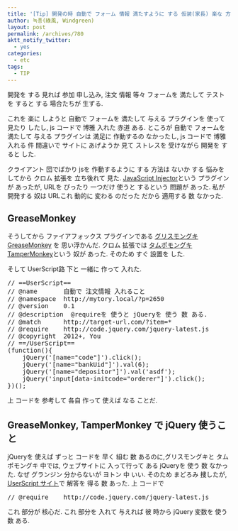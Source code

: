 ```yaml
---
title: '[Tip] 開発の時 自動で フォーム 情報 満たすように する 仮装(家長) 楽な 方法 &#8211; GreaseMonkey(Firefox), TamperMonkey(Chrome) + jQuery 使うこと'
author: 녹풍(綠風, Windgreen)
layout: post
permalink: /archives/780
aktt_notify_twitter:
  - yes
categories:
  - etc
tags:
  - TIP
---
```

開発を する 見れば 参加 申し込み, 注文 情報 等々 フォームを 満たして テストを すると する 場合たちが 生ずる.

これを 楽に しようと 自動で フォームを 満たして 与える プラグインを 使って 見たり したし, js コードで 博雅 入れた 赤道 ある. ところが 自動で フォームを 満たして 与える プラグインは 満足に 作動するの なかったし, js コードで 博雅 入れる 件 間違いで サイトに あげようか 見て ストレスを 受けながら 開発を すると した.

クライアント 団でばかり jsを 作動するように する 方法は ないか する 悩みを してから クロム 拡張を 立ち後れて 見た. [JavaScript Injector][1]という プラグインが あったが, URLを ぴったり 一つだけ 使うと するという 問題が あった. 私が 開発する 奴は URLこれ 動的に 変わる のだった だから 適用する 数 なかった.

## GreaseMonkey

そうしてから ファイアフォックス プラグインである [グリスモングキ GreaseMonkey][2] を 思い浮かんだ. クロム 拡張では [タムポモングキ TamperMonkey][3]という 奴が あった. そのため すぐ 設置を した.

そして UserScript路 下と 一緒に 作って 入れた.

<pre class="brush: js; gutter: true; first-line: 1">// ==UserScript==
// @name       自動で 注文情報 入れること
// @namespace  http://mytory.local/?p=2650
// @version    0.1
// @description  @requireを 使うと jQueryを 使う 数 ある.
// @match      http://target-url.com/?item=*
// @require    http://code.jquery.com/jquery-latest.js
// @copyright  2012+, You
// ==/UserScript==
(function(){
    jQuery(&#039;[name="code"]&#039;).click();
    jQuery(&#039;[name="bankUid"]&#039;).val(6);
    jQuery(&#039;[name="depositor"]&#039;).val(&#039;asdf&#039;);
    jQuery(&#039;input[data-initcode="orderer"]&#039;).click();
})();</pre>

上 コードを 参考して 各自 作って 使えば なる ことだ.

## GreaseMonkey, TamperMonkey で jQuery 使うこと

jQueryを 使えば ずっと コードを 早く 組む 数 あるのに,グリスモングキと タムポモングキ 中では, ウェブサイトに 入って行って ある jQueryを 使う 数 なかった. なぜ グランジン 分からないが ヨトン 中 いい. そのため まどろみ 捜したが, <a target="_top" href="http://userscripts.org/" class="broken_link">UserScript サイト</a>で 解答を 得る 数 あった. 上 コードで

<pre class="brush: javascript; gutter: true; first-line: 1">// @require    http://code.jquery.com/jquery-latest.js</pre>

これ 部分が 核心だ. これ 部分を 入れて 与えれば 彼 時から jQuery 変数を 使う 数 ある.

 [1]: https://chrome.google.com/webstore/detail/abdogfafejmdomllalkdegagoehgbdbk
 [2]: https://addons.mozilla.org/ko/firefox/addon/greasemonkey/
 [3]: https://chrome.google.com/webstore/detail/dhdgffkkebhmkfjojejmpbldmpobfkfo
